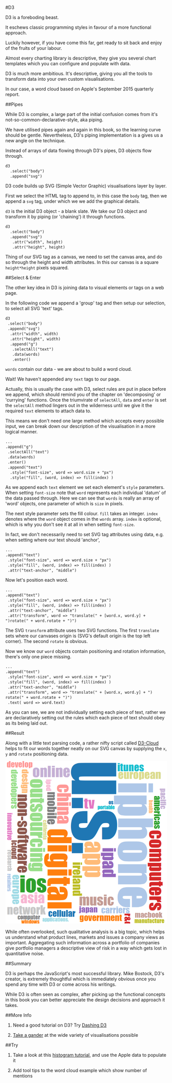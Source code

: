 #D3

D3 is a foreboding beast.

It eschews classic programming styles in favour of a more functional approach.

Luckily however, if you have come this far, get ready to sit back and enjoy of the fruits of your labour.

Almost every charting library is descriptive, they give you several chart templates which you can configure and populate with data.

D3 is much more ambitious. It's descriptive, giving you all the tools to transform data into your own custom visualisations.

In our case, a word cloud based on Apple's September 2015 quarterly report.

##Pipes

While D3 is complex, a large part of the initial confusion comes from it's not-so-common-declarative-style, aka piping.

We have utilised pipes again and again in this book, so the learning curve should be gentle. Nevertheless, D3's piping implementation is a gives us a new angle on the technique.

Instead of arrays of data flowing through D3's pipes, D3 objects flow through. 

~~~~~~~~
d3
  .select("body")
  .append("svg")
~~~~~~~~

D3 code builds up SVG (Simple Vector Graphic) visualisations layer by layer. 

First we select the HTML tag to append to, in this case the `body` tag, then we append a `svg` tag, under which we we add the graphical details.

`d3` is the initial D3 object - a blank slate. We take our D3 object and transform it by piping (or 'chaining') it through functions.

~~~~~~~~
d3
  .select("body")
  .append("svg")
   .attr("width", height)
   .attr("height", height)
~~~~~~~~

Thing of our SVG tag as a canvas, we need to set the canvas area, and do so through the height and width attributes. In this our canvas is a square `height*height` pixels squared.

##Select & Enter

The other key idea in D3 is joining data to visual elements or tags on a web page.

In the following code we append a 'group' tag and then setup our selection, to select all SVG 'text' tags.

~~~~~~~~
d3
 .select("body")
 .append("svg")
  .attr("width", width)
  .attr("height", width)
  .append("g")
   .selectAll("text")
   .data(words)
   .enter()
~~~~~~~~

`words` contain our data - we are about to build a word cloud.

Wait! We haven't appended any `text` tags to our page.

Actually, this is usually the case with D3, select rules are put in place before we append, which should remind you of the chapter on 'decomposing' or 'currying' functions. Once the triumvirate of `selectAll`, `data` and `enter` is set the `selectAll` method lingers out in the wilderness until we give it the required `text` elements to attach data to.

This means we don't need one large method which accepts every possible input, we can break down our description of the visualisation in a more logical manner.

~~~~~~~~
...
.append("g")
 .selectAll("text")
 .data(words)
 .enter()
 .append("text")
  .style("font-size", word => word.size + "px")
  .style("fill", (word, index) => fill(index) )
~~~~~~~~

As we append each `text` element we set each element's `style` parameters. When setting `font-size` note that `word` represents each individual 'datum' of the data passed through. Here we can see that `words` is really an array of 'word' objects, one parameter of which is `size` in pixels.

The next style parameter sets the fill colour. `fill` takes an integer. `index` denotes where the `word` object comes in the `words` array. `index` is optional, which is why you don't see it at all in when setting `font-size`.

In fact, we don't necessarily need to set SVG tag attributes using data, e.g. when setting where our text should 'anchor',

~~~~~~~~
...
.append("text")
 .style("font-size", word => word.size + "px")
 .style("fill", (word, index) => fill(index) )
 .attr("text-anchor", "middle")
~~~~~~~~

Now let's position each word.

~~~~~~~~
...
.append("text")
 .style("font-size", word => word.size + "px")
 .style("fill", (word, index) => fill(index) )
 .attr("text-anchor", "middle")
 .attr("transform", word => "translate(" + [word.x, word.y] + ")rotate(" + word.rotate + ")")
~~~~~~~~

The SVG `transform` attribute uses two SVG functions. The first `translate` sets where our canvases origin is (SVG's default origin is the top left corner). The second `rotate` is obvious.

Now we know our `word` objects contain positioning and rotation information, there's only one piece missing.

~~~~~~~~
...
.append("text")
 .style("font-size", word => word.size + "px")
 .style("fill", (word, index) => fill(index) )
 .attr("text-anchor", "middle")
 .attr("transform", word => "translate(" + [word.x, word.y] + ") rotate(" + word.rotate + ")")
 .text( word => word.text)
~~~~~~~~

As you can see, we are not individually setting each piece of text, rather we are declaratively setting out the rules which each piece of text should obey as its being laid out.

##Result

Along with a little text parsing code, a rather nifty script called [D3-Cloud](https://github.com/jasondavies/d3-cloud) helps to fit our words together neatly on our SVG canvas by supplying the `x`, `y` and `rotate` positioning data.

![Apple Word Cloud](images/10_apple_word_cloud.png)

While often overlooked, such qualitative analysis is a big topic, which helps us understand what product lines, markets and issues a company views as important. Aggregating such information across a portfolio of companies give portfolio managers a descriptive view of risk in a way which gets lost in quantitative noise.

##Summary

D3 is perhaps the JavaScript's most successful library. Mike Bostock, D3's creator, is extremely thoughtful which is immediately obvious once you spend any time with D3 or come across his writings.

While D3 is often seen as complex, after picking up the functional concepts in this book you can better appreciate the design decisions and approach it takes.

##More Info

1) Need a good tutorial on D3? Try [Dashing D3](https://www.dashingd3js.com/table-of-contents)

2) [Take a gander](https://github.com/mbostock/d3/wiki/Gallery) at the wide variety of visualisations possible

##Try

1) Take a look at this [histogram tutorial](http://bl.ocks.org/mbostock/3048450), and use the Apple data to populate it

2) Add tool tips to the word cloud example which show number of mentions